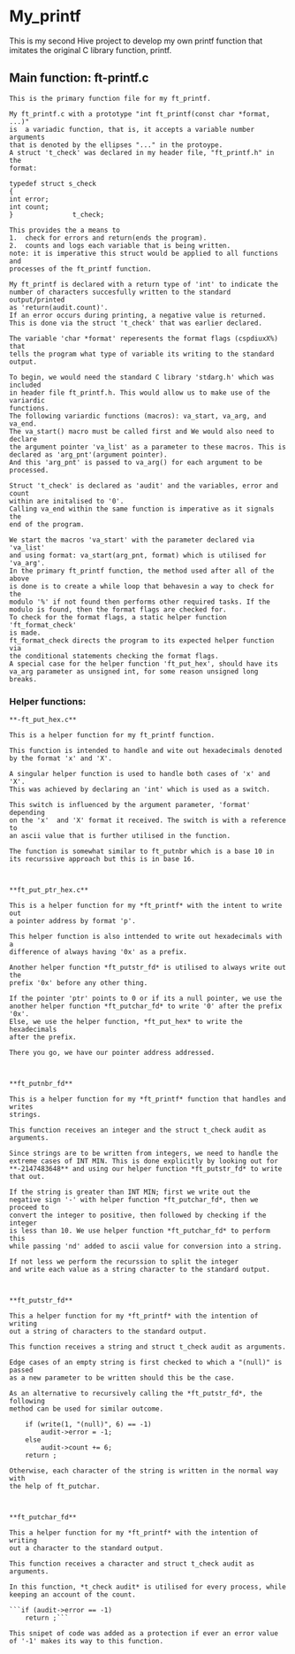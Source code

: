 # My_printf

This is my second Hive project to develop my own printf function that imitates the original C library function, printf.


## Main function: ft-printf.c 

  	This is the primary function file for my ft_printf.

	My ft_printf.c with a prototype "int ft_printf(const char *format, ...)"
	is	a variadic function, that is, it accepts a variable	number arguments 
	that is denoted by the ellipses "..." in the protoype.
	A struct 't_check' was declared in my header file, "ft_printf.h" in the 
	format:
	
	typedef struct s_check
	{
	int	error;
	int	count;
	}				t_check;
	
	This provides the a means to 
	1.	check for errors and return(ends the program).
	2.	counts and logs each variable that is being written.
	note: it is imperative this struct would be applied to all functions and 
	processes of the ft_printf function.
	
	My ft_printf is declared with a return type of 'int' to indicate the
	number of characters succesfully written to the standard output/printed
	as 'return(audit.count)'.
	If an error occurs during printing, a negative value is returned.
	This is done via the struct 't_check' that was earlier declared.

	The variable 'char *format' reperesents the format flags (cspdiuxX%) that
	tells the program what type of variable its writing to the standard output.

	To begin, we would need the standard C library 'stdarg.h' which was included
	in header file ft_printf.h. This would allow us to make use of the variardic
	functions.
	The following variardic functions (macros): va_start, va_arg, and va_end.
	The va_start() macro must be called first and We would also need to declare
	the argument pointer 'va_list' as a parameter to these macros. This is 
	declared as 'arg_pnt'(argument pointer).
	And this 'arg_pnt' is passed to va_arg() for each argument to be processed.
	
	Struct 't_check' is declared as 'audit' and the variables, error and count
	within are initalised to '0'.
	Calling va_end within the same function is imperative as it signals the
	end of the program.
	
	We start the macros 'va_start' with the parameter declared via 'va_list' 
	and using format: va_start(arg_pnt, format) which is utilised for 'va_arg'.
	In the primary ft_printf function, the method used after all of the above
	is done is to create a while loop that behavesin a way to check for the 
	modulo '%' if not found then performs other required tasks. If the 
	modulo is found, then the format flags are checked for.
	To check for the format flags, a static helper function 'ft_format_check'
	is made.
	ft_format_check directs the program to its expected helper function via
	the conditional statements checking the format flags.
	A special case for the helper function 'ft_put_hex', should have its 
	va_arg parameter as unsigned int, for some reason unsigned long breaks.

 
### Helper functions:

	**-ft_put_hex.c**

  	This is a helper function for my ft_printf function.
  
	This function is intended to handle and wite out hexadecimals denoted
	by the format 'x' and 'X'.
 
	A singular helper function is used to handle both cases of 'x' and 'X'.
	This was achieved by declaring an 'int' which is used as a switch.
 
	This switch is influenced by the argument parameter, 'format' depending 
	on the 'x'	and 'X' format it received. The switch is with a reference to 
	an ascii value that is further utilised in the function.
 
	The function is somewhat similar to ft_putnbr which is a base 10 in 
	its recurssive approach but	this is in base 16.



	**ft_put_ptr_hex.c**

  	This is a helper function for my *ft_printf* with the intent to write out 
	a pointer address by format 'p'.
 
	This helper function is also inttended to write out hexadecimals with a 
	difference of always having '0x' as a prefix.
 
	Another helper function *ft_putstr_fd* is utilised to always write out the 
	prefix '0x' before any other thing.
 
	If the pointer 'ptr' points to 0 or if its a null pointer, we use the 
	another helper function *ft_putchar_fd* to write '0' after the prefix '0x'.
	Else, we use the helper function, *ft_put_hex* to write the hexadecimals 
	after the prefix.
 
	There you go, we have our pointer address addressed. 



	**ft_putnbr_fd**

	This is a helper function for my *ft_printf* function that handles and writes
	strings.

	This function receives an integer and the struct t_check audit as arguments.

	Since strings are to be written from integers, we need to handle the 
	extreme cases of INT MIN. This is done explicitly by looking out for 
	**-2147483648** and using our helper function *ft_putstr_fd* to write that out.

	If the string is greater than INT MIN; first we write out the 
	negative sign '-' with helper function *ft_putchar_fd*, then we proceed to 
	convert the integer to positive, then followed by checking if the integer
	is less than 10. We use helper function *ft_putchar_fd* to perform this 
	while passing 'nd' added to ascii value for conversion into a string.

	If not less we perform the recurssion to split the integer
	and write each value as a string character to the standard output.



	**ft_putstr_fd**

	This a helper function for my *ft_printf* with the intention of writing
	out a string of characters to the standard output.
	
	This function receives a string and struct t_check audit as arguments.
	
	Edge cases of an empty string is first checked to which a "(null)" is passed
	as a new parameter to be written should this be the case.
	
	As an alternative to recursively calling the *ft_putstr_fd*, the following 
	method can be used for similar outcome.
	
		if (write(1, "(null)", 6) == -1)
			audit->error = -1;
		else
			audit->count += 6;
		return ;
	
	Otherwise, each character of the string is written in the normal way with
	the help of ft_putchar.



	**ft_putchar_fd**

	This a helper function for my *ft_printf* with the intention of writing
	out a character to the standard output.
	
	This function receives a character and struct t_check audit as arguments.
	
	In this function, *t_check audit* is utilised for every process, while
	keeping an account of the count.
	
	```if (audit->error == -1)
		return ;```
		
	This snipet of code was added as a protection if ever an error value 
	of '-1' makes its way to this function.